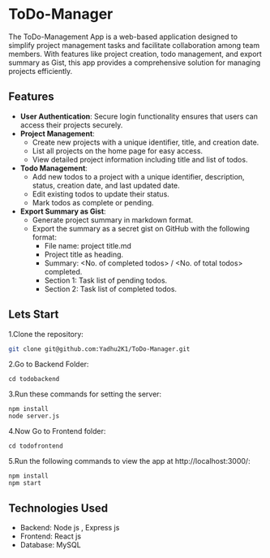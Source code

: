 # ToDo-Manager

The ToDo-Management App is a web-based application designed to simplify project management tasks and facilitate collaboration among team members. With features like project creation, todo management, and export summary as Gist, this app provides a comprehensive solution for managing projects efficiently.

## Features

- **User Authentication**: Secure login functionality ensures that users can access their projects securely.
- **Project Management**:
  - Create new projects with a unique identifier, title, and creation date.
  - List all projects on the home page for easy access.
  - View detailed project information including title and list of todos.
- **Todo Management**:
  - Add new todos to a project with a unique identifier, description, status, creation date, and last updated date.
  - Edit existing todos to update their status.
  - Mark todos as complete or pending.
- **Export Summary as Gist**:
  - Generate project summary in markdown format.
  - Export the summary as a secret gist on GitHub with the following format:
    - File name: project title.md
    - Project title as heading.
    - Summary: <No. of completed todos> / <No. of total todos> completed.
    - Section 1: Task list of pending todos.
    - Section 2: Task list of completed todos.
## Lets Start

1.Clone the repository:
```bash 
git clone git@github.com:Yadhu2K1/ToDo-Manager.git
```
2.Go to Backend Folder:
```
cd todobackend
```
3.Run these commands for setting the server:
```
npm install
node server.js
```
4.Now Go to Frontend folder:
```
cd todofrontend
```
5.Run the following commands to view the app at http://localhost:3000/:
```
npm install
npm start
```

   
   
## Technologies Used
-  Backend: Node js , Express js
- Frontend: React js
- Database: MySQL
